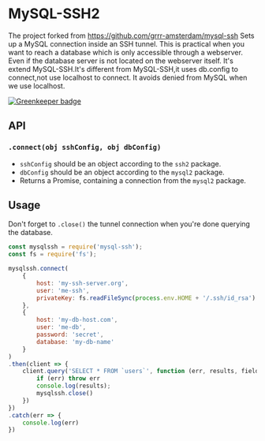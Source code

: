 # MySQL-SSH2
The project forked from https://github.com/grrr-amsterdam/mysql-ssh
Sets up a MySQL connection inside an SSH tunnel.
This is practical when you want to reach a database which is only accessible through a webserver.
Even if the database server is not located on the webserver itself.
It's extend MySQL-SSH.It's different from MySQL-SSH,it uses db.config to connect,not use localhost to connect.
It avoids denied from MySQL when we use localhost.

[![Greenkeeper badge](https://badges.greenkeeper.io/grrr-amsterdam/mysql-ssh.svg)](https://greenkeeper.io/)


## API

### `.connect(obj sshConfig, obj dbConfig)`

* `sshConfig` should be an object according to the `ssh2` package.
* `dbConfig` should be an object according to the `mysql2` package.
* Returns a Promise, containing a connection from the `mysql2` package.


## Usage
Don't forget to `.close()` the tunnel connection when you're done querying the database.

```javascript
const mysqlssh = require('mysql-ssh');
const fs = require('fs');

mysqlssh.connect(
    {
        host: 'my-ssh-server.org',
        user: 'me-ssh',
        privateKey: fs.readFileSync(process.env.HOME + '/.ssh/id_rsa')
    },
    {
        host: 'my-db-host.com',
        user: 'me-db',
        password: 'secret',
        database: 'my-db-name'
    }
)
.then(client => {
    client.query('SELECT * FROM `users`', function (err, results, fields) {
        if (err) throw err
        console.log(results);
        mysqlssh.close()
    })
})
.catch(err => {
    console.log(err)
})
```
